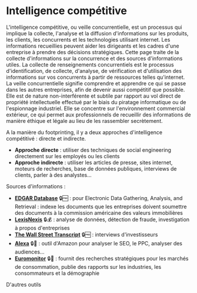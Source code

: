 # Intelligence compétitive

L'intelligence compétitive, ou veille concurrentielle, est un processus qui implique la collecte, l'analyse et la diffusion d'informations sur les produits, les clients, les concurrents et les technologies utilisant internet. Les informations recueillies peuvent aider les dirigeants et les cadres d'une entreprise à prendre des décisions stratégiques. Cette page traite de la collecte d'informations sur la concurrence et des sources d'informations utiles. La collecte de renseignements concurrentiels est le processus d'identification, de collecte, d'analyse, de vérification et d'utilisation des informations sur vos concurrents à partir de ressources telles qu'internet. La veille concurrentielle signifie comprendre et apprendre ce qui se passe dans les autres entreprises, afin de devenir aussi compétitif que possible. Elle est de nature non-interférente et subtile par rapport au vol direct de propriété intellectuelle effectué par le biais du piratage informatique ou de l'espionnage industriel. Elle se concentre sur l'environnement commercial extérieur, ce qui permet aux professionnels de recueillir des informations de manière éthique et légale au lieu de les rassembler secrètement.

A la manière du footprinting, il y a deux approches d'intelligence compétitivé : directe et indirecte.

* **Approche directe** : utiliser des techniques de social engineering directement sur les employés ou les clients
* **Approche indirecte** : utiliser les articles de presse, sites internet, moteurs de recherches, base de données publiques, interviews de clients, parler à des analystes...

Sources d'informations :

* **[EDGAR Database](https://www.sec.gov/edgar.shtml)** :lock::free: : pour Electronic Data Gathering, Analysis, and Retrieval : indexe les documents que les entreprises doivent soumettre des documents à la commission américaine des valeurs immobilières
* **[LexisNexis](https://www.lexisnexis.com )** :lock::moneybag: : analyse de données, détection de fraude, investigation à propos d'entreprises
* **[The Wall Street Transcript](https://www.twst.com)** :lock::free: : interviews d'investisseurs
* **[Alexa](alexa.com)** :lock::money_with_wings: : outil d'Amazon pour analyser le SEO, le PPC, analyser des audiences...
* **[Euromonitor](euromonitor.com)** :lock::money_with_wings: : fournit des recherches stratégiques pour les marchés de consommation, publie des rapports sur les industries, les consommateurs et la démographie 

D'autres outils